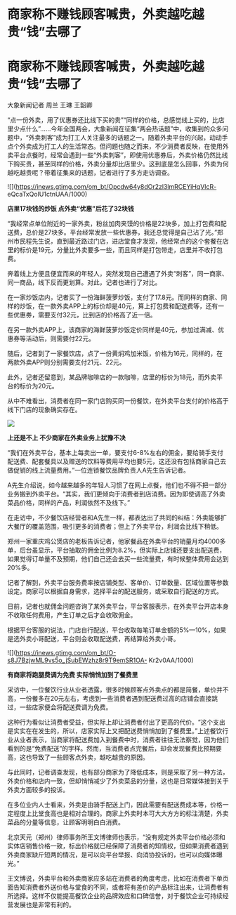 # 商家称不赚钱顾客喊贵，外卖越吃越贵“钱”去哪了

# 商家称不赚钱顾客喊贵，外卖越吃越贵“钱”去哪了

大象新闻记者 周兰 王琳 王韶卿

“点一份外卖，用了优惠券还比线下买的贵”“同样的价格，总感觉线上买的，比店里少点什么”……今年全国两会，大象新闻在征集“两会热话题”中，收集到的众多问题中，“外卖刺客”成为打工人关注最多的话题之一。随着外卖平台的兴起，动动手点个外卖成为打工人的生活常态。但问题也随之而来，不少消费者反映，在使用外卖平台点餐时，经常会遇到一些“外卖刺客”，即使用优惠券后，外卖价格仍然比线下购买贵，甚至同样的价格，外卖分量却比店里少。这到底是怎么回事，外卖为何越吃越贵呢？带着征集来的话题，记者进行了多方走访调查。

![](https://inews.gtimg.com/om_bt/Opcdw64y8dOr2zl3lmRCEYiHqVIcR-
eQcaTxQoIU1ctnUAA/1000)

**店里17块钱的炒饭 点外卖“优惠”后花了32块钱**

“我经常点单位附近的一家外卖，粉丝加肉夹馍的价格是22块多，加上打包费和配送费，总价是27块多。平台经常发放一些优惠券，我还总觉得是自己沾了光。”郑州市民程先生说，直到最近路过门店，进店堂食才发现，他经常点的这个套餐在店里的标价是19元，分量比外卖要多一些，而且同样是打包带走，店里并不收打包费。

奔着线上方便且便宜而来的年轻人，突然发现自己遭遇了外卖“刺客”，同一商家、同一商品，线下反而更划算。对此，记者也进行了对比。

在一家炒饭店内，记者买了一份海鲜菠萝炒饭，支付了17.8元。而同样的商家、同样的炒饭，在一款外卖APP上的标价却是40元，算上打包费和配送费等，还有一些优惠券，需要支付32元，比到店的价格高了近一倍。

在另一款外卖APP上，该商家的海鲜菠萝炒饭定价同样是40元，参加过满减、优惠券等活动后，则需要付22元。

随后，记者到了一家餐饮店，点了一份黄焖鸡加米饭，价格为16元，同样的，在两款外卖APP则分别需要支付21元、22元。

此外，记者还留意到，某品牌咖啡店的一款咖啡，店里的标价为18元，而外卖平台的标价为20元。

从中不难看出，消费者在同一家门店购买同一份餐饮，在外卖平台支付的价格高于线下门店的现象确实存在。

![](https://inews.gtimg.com/om_bt/OE4Dq1LDnHzbZJV7AJ4mkfGe2ZGQaNPeSyd7xUuiLaC3YAA/1000)

**上还是不上 不少商家在外卖业务上犹豫不决**

“我们在外卖平台，基本上每卖出一单，要支付6-8%左右的佣金，要给骑手支付配送费、配套餐具以及赠送的饮料等费用平均也要5元，这还没有包括商家自己去做促销的线上流量费用。”一位连锁餐饮品牌负责人A先生告诉记者。

A先生介绍说，如今越来越多的年轻人习惯了在网上点餐，他们也不得不把一部分业务搬到外卖平台。“其实，我们更倾向于消费者到店消费。因为即使调高了外卖菜品价格，同样的产品，利润依然不及线下。”

在走访中，不少餐饮店经营者和A先生一样，都表达出了共同的纠结：外卖能够扩大餐厅的覆盖范围，吸引更多的消费者；但上了外卖平台，利润会比线下稍低。

郑州一家重庆鸡公煲店的老板告诉记者，他家餐品在外卖平台的销量月均4000多单，后台虽显示，平台抽取的佣金比例为8.2%，但实际上店铺还要支出配送费，如果觉得订单量不及预期，他们自己还会去买一些流量费，有时候整体费用会达到20%多。

记者了解到，外卖平台服务费率按店铺类型、客单价、订单数量、区域位置等参数设定。商家可以根据自身需求，选择平台的配送服务，或采取自行配送的方式。

日前，记者也就佣金问题咨询了某外卖平台，平台客服表示，在外卖平台开店本身不收取任何费用，产生订单之后才会收取佣金。

根据平台客服的说法，门店自行配送，平台收取每笔订单金额的5%—10%，如果是选外卖小哥配送，平台则会收取配送费，再结算给外卖小哥。

![](https://inews.gtimg.com/om_bt/O-s8J7BzjwML9vs5o_jSubEWzhz8r9T9emSR1OA-
Kr2v0AA/1000)

**有商家将跑腿费调为免费 实际悄悄加到了餐费里**

采访中，一位餐饮行业从业者透露，很多时候顾客点外卖点的都是简餐，单价并不高，一份餐多在20元左右，考虑到一些消费者遇到配送费过高的店铺会直接跳过，一些店家便会将配送费调为免费。

这种行为看似让消费者受益，但实际上却让消费者付出了更高的代价。“这个支出是实实在在发生的，所以，店家实际上又把配送费悄悄加到了餐费里。”上述餐饮行业从业者表示，当商家将配送费加入到餐费中时，消费者往往无法察觉，因为他们看到的是“免费配送”的字样。然而，当消费者点完餐后，却会发现餐费比预期要高，这也导致了一些顾客点外卖，越吃越贵的原因。

与此同时，记者调查发现，也有部分商家为了降低成本，则是采取了另一种方法，外卖价格和店内一致，但却悄悄减少了外卖菜品的分量，这也是日常媒体接到关于外卖方面较多的投诉。

在多位业内人士看来，外卖是由骑手配送上门，因此需要有配送费成本等，价格一定程度上比堂食高也是相对合理的。商家上外卖时本可大大方方的标注清楚，外卖菜品的分量等信息，让顾客明明白白消费。

北京天元（郑州）律师事务所王文博律师也表示，“没有规定外卖平台价格必须和实体店销售价格一致，标出价格就已经保障了消费者的知情权，但如果消费者遇到外卖商家缺斤短两的情况，是可以向平台举报、向消协投诉的，也可以向媒体曝光。”

王文博说，外卖平台和外卖商家应多站在消费者的角度考虑，比如在消费者下单页面告知消费者外送价格与堂食的不同，或者将有差价的产品标注出来，让消费者有所选择。这样不仅能提高餐饮企业的品牌效应和口碑信誉，对于餐饮企业可持续经营发展也是非常有利的。

